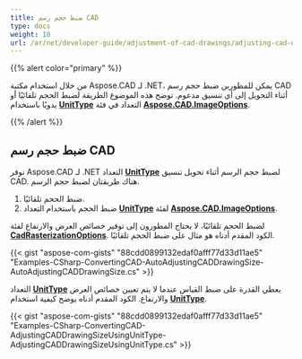 ```yaml
---
title: ضبط حجم رسم CAD
type: docs
weight: 10
url: /ar/net/developer-guide/adjustment-of-cad-drawings/adjusting-cad-drawing-size/
---
```


{{% alert color="primary" %}}

من خلال استخدام مكتبة Aspose.CAD لـ .NET، يمكن للمطورين ضبط حجم رسم CAD أثناء التحويل إلى أي تنسيق مدعوم. توضح هذه الموضوع الطريقة لضبط الحجم تلقائيًا أو يدويًا باستخدام [**UnitType**](https://reference.aspose.com/cad/net/aspose.cad.imageoptions/unittype) التعداد في فئة [**Aspose.CAD.ImageOptions**](https://reference.aspose.com/cad/net/aspose.cad.imageoptions).

{{% /alert %}}

## **ضبط حجم رسم CAD**

توفر Aspose.CAD لـ .NET التعداد [**UnitType**](https://reference.aspose.com/cad/net/aspose.cad.imageoptions/unittype) لضبط حجم الرسم أثناء تحويل تنسيق CAD. هناك طريقتان لضبط حجم الرسم.

1. ضبط الحجم تلقائيًا.
1. ضبط الحجم باستخدام التعداد [**UnitType**](https://reference.aspose.com/cad/net/aspose.cad.imageoptions/unittype) لفئة [**Aspose.CAD.ImageOptions**](https://reference.aspose.com/cad/net/aspose.cad.imageoptions).

لضبط الحجم تلقائيًا، لا يحتاج المطورون إلى توفير خصائص العرض والارتفاع لفئة [**CadRasterizationOptions**](https://reference.aspose.com/cad/net/aspose.cad.imageoptions/cadrasterizationoptions/properties/index). الكود المقدم أدناه هو مثال على ضبط الحجم تلقائيًا.

{{< gist "aspose-com-gists" "88cdd0899132edaf0afff77d33d11ae5" "Examples-CSharp-ConvertingCAD-AutoAdjustingCADDrawingSize-AutoAdjustingCADDrawingSize.cs" >}}

التعداد [**UnitType**](https://reference.aspose.com/cad/net/aspose.cad.imageoptions/unittype) يعطي القدرة على ضبط القياس عندما لا يتم تعيين خصائص العرض والارتفاع. الكود المقدم أدناه يوضح كيفية استخدام [**UnitType**](https://reference.aspose.com/cad/net/aspose.cad.imageoptions/unittype).

{{< gist "aspose-com-gists" "88cdd0899132edaf0afff77d33d11ae5" "Examples-CSharp-ConvertingCAD-AdjustingCADDrawingSizeUsingUnitType-AdjustingCADDrawingSizeUsingUnitType.cs" >}}
